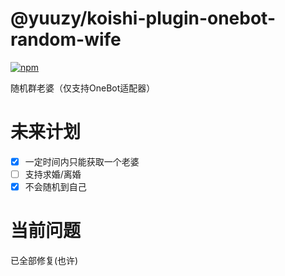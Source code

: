 # @yuuzy/koishi-plugin-onebot-random-wife

[![npm](https://img.shields.io/npm/v/@yuuzy/koishi-plugin-onebot-random-wife?style=flat-square)](https://www.npmjs.com/package/@yuuzy/koishi-plugin-onebot-random-wife)

随机群老婆（仅支持OneBot适配器）  

# 未来计划

- [x] 一定时间内只能获取一个老婆  
- [ ] 支持求婚/离婚
- [x] 不会随机到自己

# 当前问题

已全部修复(也许)

